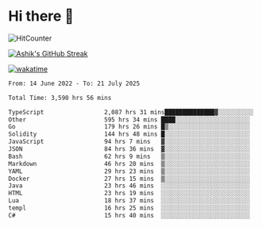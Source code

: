 # Hi there 👋

![HitCounter](https://hits.seeyoufarm.com/api/count/incr/badge.svg?url=https%3A%2F%2Fgithub.com%2Fashrhmn1212%2Fhit-counter)

<!-- ![Contribution Graph](https://github-readme-activity-graph.cyclic.app/graph?username=ashrhmn) -->


<!-- [![Top Langs](https://github-readme-stats.vercel.app/api/top-langs/?username=ashrhmn&layout=compact&theme=synthwave&langs_count=10&card_width=445)](https://github.com/anuraghazra/github-readme-stats) -->

[![Ashik's GitHub Streak](https://github-readme-streak-stats.herokuapp.com/?user=ashrhmn&theme=blood&fire=DD7F1C&background=151515&dates=9f9f9f&border=DD2727)](https://git.io/streak-stats)

<!-- ![Ashik's GitHub stats](https://github-readme-stats.vercel.app/api/?username=ashrhmn&show_icons=true&title_color=fff&icon_color=79ff97&text_color=9f9f9f&bg_color=151515) -->

[![wakatime](https://wakatime.com/badge/user/3df86613-ba63-4631-8e65-0ff18e7becad.svg)](https://wakatime.com/@3df86613-ba63-4631-8e65-0ff18e7becad)

<!--START_SECTION:waka-->

```txt
From: 14 June 2022 - To: 21 July 2025

Total Time: 3,590 hrs 56 mins

TypeScript                 2,087 hrs 31 mins██████████████▓░░░░░░░░░░   58.14 %
Other                      595 hrs 34 mins ████░░░░░░░░░░░░░░░░░░░░░   16.59 %
Go                         179 hrs 26 mins █▒░░░░░░░░░░░░░░░░░░░░░░░   05.00 %
Solidity                   144 hrs 48 mins █░░░░░░░░░░░░░░░░░░░░░░░░   04.03 %
JavaScript                 94 hrs 7 mins   ▓░░░░░░░░░░░░░░░░░░░░░░░░   02.62 %
JSON                       84 hrs 36 mins  ▓░░░░░░░░░░░░░░░░░░░░░░░░   02.36 %
Bash                       62 hrs 9 mins   ▒░░░░░░░░░░░░░░░░░░░░░░░░   01.73 %
Markdown                   46 hrs 20 mins  ▒░░░░░░░░░░░░░░░░░░░░░░░░   01.29 %
YAML                       29 hrs 23 mins  ▒░░░░░░░░░░░░░░░░░░░░░░░░   00.82 %
Docker                     27 hrs 15 mins  ▒░░░░░░░░░░░░░░░░░░░░░░░░   00.76 %
Java                       23 hrs 46 mins  ░░░░░░░░░░░░░░░░░░░░░░░░░   00.66 %
HTML                       23 hrs 19 mins  ░░░░░░░░░░░░░░░░░░░░░░░░░   00.65 %
Lua                        18 hrs 37 mins  ░░░░░░░░░░░░░░░░░░░░░░░░░   00.52 %
templ                      16 hrs 25 mins  ░░░░░░░░░░░░░░░░░░░░░░░░░   00.46 %
C#                         15 hrs 40 mins  ░░░░░░░░░░░░░░░░░░░░░░░░░   00.44 %
```

<!--END_SECTION:waka-->


<!--### Most Used Languages 
<img src="https://wakatime.com/share/@ashrhmn/24ecb986-5bf8-4607-af7f-0aab08908d8c.png" />

### Favourite Tools
<img src="https://wakatime.com/share/@ashrhmn/f4e08015-f3bc-460a-9228-95a3ba11c604.png" />-->
